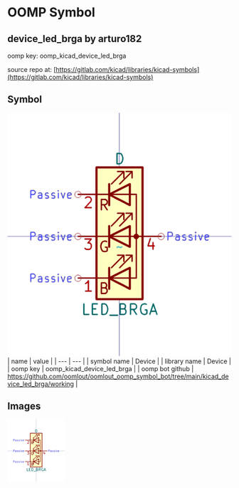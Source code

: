 # OOMP Symbol  
## device_led_brga  by arturo182  
  
oomp key: oomp_kicad_device_led_brga  
  
source repo at: [https://gitlab.com/kicad/libraries/kicad-symbols](https://gitlab.com/kicad/libraries/kicad-symbols)  
## Symbol  
  
[![working.png](working_600.png)](working.png)  
| name | value | 
| --- | --- | 
| symbol name | Device | 
| library name | Device | 
| oomp key | oomp_kicad_device_led_brga | 
| oomp bot github | https://github.com/oomlout/oomlout_oomp_symbol_bot/tree/main/kicad_device_led_brga/working | 
## Images  
  
[![working.png](working_140.png)](working.png)  
